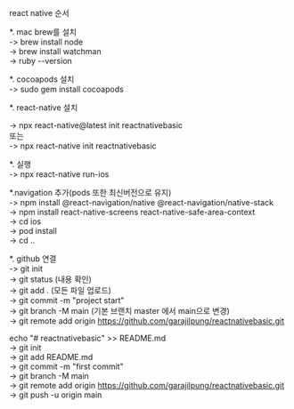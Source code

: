 react native 순서


*. mac brew를 설치 </br>
-> brew install node </br>
-> brew install watchman </br>
-> ruby --version </br>

*. cocoapods 설치 </br>
-> sudo gem install cocoapods </br>

*. react-native 설치 </br>

-> npx react-native@latest init reactnativebasic </br>
또는 </br>
-> npx react-native init reactnativebasic </br>

*. 실행 </br>
-> npx react-native run-ios </br>

*.navigation 추가(pods 또한 최신버전으로 유지) </br>
-> npm install @react-navigation/native @react-navigation/native-stack </br>
-> npm install react-native-screens react-native-safe-area-context </br>
-> cd ios </br>
-> pod install </br>
-> cd .. </br>

*. github 연결 </br>
-> git init </br>
-> git status (내용 확인) </br>
-> git add . (모든 파일 업로드) </br>
-> git commit -m "project start" </br>
-> git branch -M main (기본 브랜치 master 에서 main으로 변경) </br>
-> git remote add origin https://github.com/garajilpung/reactnativebasic.git </br>

echo "# reactnativebasic" >> README.md </br>
-> git init </br>
-> git add README.md </br>
-> git commit -m "first commit" </br>
-> git branch -M main </br>
-> git remote add origin https://github.com/garajilpung/reactnativebasic.git </br>
-> git push -u origin main </br>

